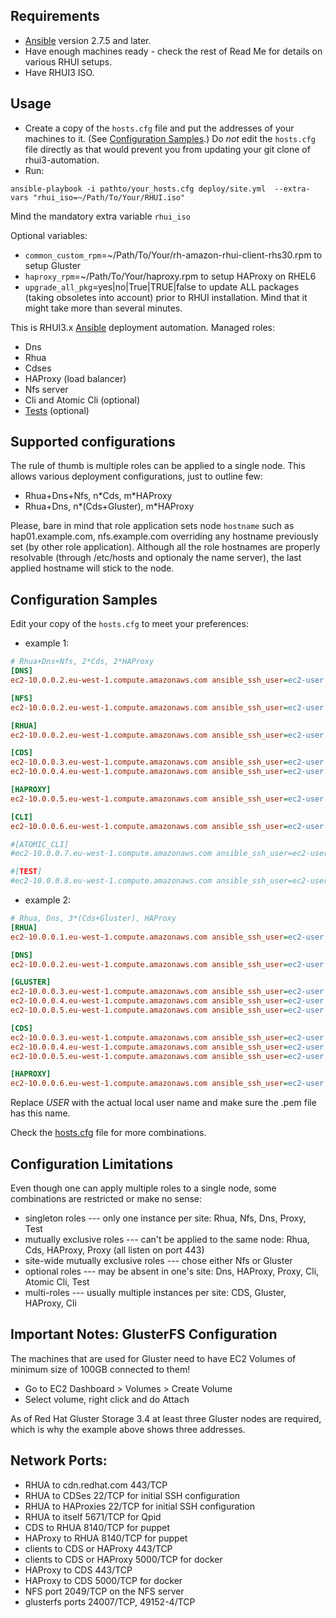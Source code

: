 Requirements
---------------
* [Ansible](http://docs.ansible.com/ansible/latest/installation_guide/intro_installation.html#latest-release-via-dnf-or-yum) version 2.7.5 and later.
* Have enough machines ready - check the rest of Read Me for details on various RHUI setups.
* Have RHUI3 ISO.

Usage
--------

* Create a copy of the `hosts.cfg` file and put the addresses of your machines to it. (See [Configuration Samples](#configuration-samples).) Do _not_ edit the `hosts.cfg` file directly as that would prevent you from updating your git clone of rhui3-automation.
* Run:
```
ansible-playbook -i pathto/your_hosts.cfg deploy/site.yml  --extra-vars "rhui_iso=~/Path/To/Your/RHUI.iso"
```

Mind the mandatory extra variable `rhui_iso`

Optional variables:

- `common_custom_rpm`=~/Path/To/Your/rh-amazon-rhui-client-rhs30.rpm to setup Gluster
- `haproxy_rpm`=~/Path/To/Your/haproxy.rpm to setup HAProxy on RHEL6
- `upgrade_all_pkg`=yes|no|True|TRUE|false to update ALL packages (taking obsoletes into account) prior to RHUI installation. Mind that it might take more than several minutes.

This is RHUI3.x [Ansible](https://www.ansible.com) deployment automation.
Managed roles:
- Dns
- Rhua
- Cdses
- HAProxy (load balancer)
- Nfs server
- Cli and Atomic Cli (optional)
- [Tests](https://github.com/RedHatQE/rhui3-automation/blob/master/tests/README.md) (optional)

Supported configurations
------------------------
The rule of thumb is multiple roles can be applied to a single node.
This allows various deployment configurations, just to outline few:
- Rhua+Dns+Nfs, n\*Cds, m\*HAProxy
- Rhua+Dns, n\*(Cds+Gluster), m\*HAProxy

Please, bare in mind that role application sets node `hostname` such as hap01.example.com, nfs.example.com overriding any hostname previously set (by other role application).
Although all the role hostnames are properly resolvable (through /etc/hosts and optionaly the name server), the last applied hostname will stick to the node.

Configuration Samples
---------------------
Edit your copy of the `hosts.cfg` to meet your preferences:
* example 1:
```ini
# Rhua+Dns+Nfs, 2*Cds, 2*HAProxy
[DNS]
ec2-10.0.0.2.eu-west-1.compute.amazonaws.com ansible_ssh_user=ec2-user ansible_become=True ansible_ssh_private_key_file=/home/USER/.ssh/USER-eu-west-1.pem

[NFS]
ec2-10.0.0.2.eu-west-1.compute.amazonaws.com ansible_ssh_user=ec2-user ansible_become=True ansible_ssh_private_key_file=/home/USER/.ssh/USER-eu-west-1.pem

[RHUA]
ec2-10.0.0.2.eu-west-1.compute.amazonaws.com ansible_ssh_user=ec2-user ansible_become=True ansible_ssh_private_key_file=/home/USER/.ssh/USER-eu-west-1.pem

[CDS]
ec2-10.0.0.3.eu-west-1.compute.amazonaws.com ansible_ssh_user=ec2-user ansible_become=True ansible_ssh_private_key_file=/home/USER/.ssh/USER-eu-west-1.pem
ec2-10.0.0.4.eu-west-1.compute.amazonaws.com ansible_ssh_user=ec2-user ansible_become=True ansible_ssh_private_key_file=/home/USER/.ssh/USER-eu-west-1.pem

[HAPROXY]
ec2-10.0.0.5.eu-west-1.compute.amazonaws.com ansible_ssh_user=ec2-user ansible_become=True ansible_ssh_private_key_file=/home/USER/.ssh/USER-eu-west-1.pem

[CLI]
ec2-10.0.0.6.eu-west-1.compute.amazonaws.com ansible_ssh_user=ec2-user ansible_become=True ansible_ssh_private_key_file=/home/USER/.ssh/USER-eu-west-1.pem

#[ATOMIC_CLI]
#ec2-10.0.0.7.eu-west-1.compute.amazonaws.com ansible_ssh_user=ec2-user ansible_become=True ansible_ssh_private_key_file=/home/USER/.ssh/USER-eu-west-1.pem

#[TEST]
#ec2-10.0.0.8.eu-west-1.compute.amazonaws.com ansible_ssh_user=ec2-user ansible_become=True ansible_ssh_private_key_file=/home/USER/.ssh/USER-eu-west-1.pem
```

* example 2:
```ini
# Rhua, Dns, 3*(Cds+Gluster), HAProxy
[RHUA]
ec2-10.0.0.1.eu-west-1.compute.amazonaws.com ansible_ssh_user=ec2-user ansible_become=True ansible_ssh_private_key_file=/home/USER/.ssh/USER-eu-west-1.pem

[DNS]
ec2-10.0.0.2.eu-west-1.compute.amazonaws.com ansible_ssh_user=ec2-user ansible_become=True ansible_ssh_private_key_file=/home/USER/.ssh/USER-eu-west-1.pem

[GLUSTER]
ec2-10.0.0.3.eu-west-1.compute.amazonaws.com ansible_ssh_user=ec2-user ansible_become=True ansible_ssh_private_key_file=/home/USER/.ssh/USER-eu-west-1.pem
ec2-10.0.0.4.eu-west-1.compute.amazonaws.com ansible_ssh_user=ec2-user ansible_become=True ansible_ssh_private_key_file=/home/USER/.ssh/USER-eu-west-1.pem
ec2-10.0.0.5.eu-west-1.compute.amazonaws.com ansible_ssh_user=ec2-user ansible_become=True ansible_ssh_private_key_file=/home/USER/.ssh/USER-eu-west-1.pem

[CDS]
ec2-10.0.0.3.eu-west-1.compute.amazonaws.com ansible_ssh_user=ec2-user ansible_become=True ansible_ssh_private_key_file=/home/USER/.ssh/USER-eu-west-1.pem
ec2-10.0.0.4.eu-west-1.compute.amazonaws.com ansible_ssh_user=ec2-user ansible_become=True ansible_ssh_private_key_file=/home/USER/.ssh/USER-eu-west-1.pem
ec2-10.0.0.5.eu-west-1.compute.amazonaws.com ansible_ssh_user=ec2-user ansible_become=True ansible_ssh_private_key_file=/home/USER/.ssh/USER-eu-west-1.pem

[HAPROXY]
ec2-10.0.0.6.eu-west-1.compute.amazonaws.com ansible_ssh_user=ec2-user ansible_become=True ansible_ssh_private_key_file=/home/USER/.ssh/USER-eu-west-1.pem
```
Replace _USER_ with the actual local user name and make sure the .pem file has this name.

Check the [hosts.cfg](../hosts.cfg) file for more combinations.


Configuration Limitations
-------------------------
Even though one can apply multiple roles to a single node, some combinations are restricted or make no sense:
- singleton roles --- only one instance per site: Rhua, Nfs, Dns, Proxy, Test
- mutually exclusive roles --- can't be applied to the same node: Rhua, Cds, HAProxy, Proxy (all listen on port 443)
- site-wide mutually exclusive roles --- chose either Nfs or Gluster
- optional roles --- may be absent in one's site: Dns, HAProxy, Proxy, Cli, Atomic Cli, Test
- multi-roles --- usually multiple instances per site: CDS, Gluster, HAProxy, Cli

Important Notes: GlusterFS Configuration
---------------------------------------
The machines that are used for Gluster need to have EC2 Volumes of minimum size of 100GB connected to them!
- Go to EC2 Dashboard > Volumes > Create Volume
- Select volume, right click and do Attach

As of Red Hat Gluster Storage 3.4 at least three Gluster nodes are required, which is why the example above shows three addresses.

Network Ports:
---------------------------------------

* RHUA to cdn.redhat.com 443/TCP
* RHUA to CDSes 22/TCP for initial SSH configuration
* RHUA to HAProxies 22/TCP for initial SSH configuration
* RHUA to itself 5671/TCP for Qpid
* CDS to RHUA 8140/TCP for puppet
* HAProxy to RHUA 8140/TCP for puppet
* clients to CDS or HAProxy 443/TCP
* clients to CDS or HAProxy 5000/TCP for docker
* HAProxy to CDS 443/TCP
* HAProxy to CDS 5000/TCP for docker
* NFS port 2049/TCP on the NFS server
* glusterfs ports 24007/TCP, 49152-4/TCP
